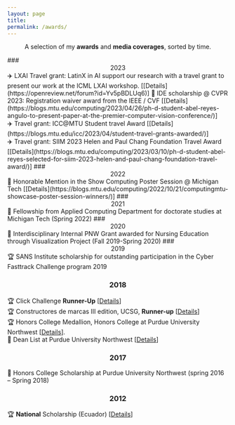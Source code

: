 ```yaml
---
layout: page
title: 
permalink: /awards/
---
```


<p align="center">
A selection of my <b>awards</b> and <b>media coverages</b>, sorted by time.
</p>
### <center>2023</center>
✈️ LXAI Travel grant: LatinX in AI support our research with a travel grant to present our work at the ICML LXAI workshop. [[Details](https://openreview.net/forum?id=Yv5pBDLUq6)]
📢 IDE scholarship @ CVPR 2023: Registration waiver award from the IEEE / CVF [[Details](https://blogs.mtu.edu/computing/2023/04/26/ph-d-student-abel-reyes-angulo-to-present-paper-at-the-premier-computer-vision-conference/)] 
<br/>
✈️ Travel grant: ICC@MTU Student travel Award [[Details](https://blogs.mtu.edu/icc/2023/04/student-travel-grants-awarded/)]
<br/>
✈️ Travel grant: SIIM 2023 Helen and Paul Chang Foundation Travel Award [[Details](https://blogs.mtu.edu/computing/2023/03/10/ph-d-student-abel-reyes-selected-for-siim-2023-helen-and-paul-chang-foundation-travel-award/)]
### <center>2022</center>
📢 Honorable Mention in the Show Computing Poster Session @ Michigan Tech [[Details](https://blogs.mtu.edu/computing/2022/10/21/computingmtu-showcase-poster-session-winners/)]
### <center>2021</center>
📢	Fellowship from Applied Computing Department for doctorate studies at Michigan Tech (Spring 2022) 
### <center>2020</center>
📢 Interdisciplinary Internal PNW Grant awarded for Nursing Education through Visualization Project (Fall 2019-Spring 2020)
### <center>2019</center>
🏆 SANS Institute scholarship for outstanding participation in the Cyber Fasttrack Challenge program 2019 

### <center>2018</center>

🏆 Click Challenge **Runner-Up** [[Details](https://www.facebook.com/TheClickChallenge/community)]
<br/>
🏆 Constructores de marcas III edition, UCSG, **Runner-up** [[Details](https://www.facebook.com/events/2172000959478892/?aref=0)]
<br/>
🏆 Honors College Medallion, Honors College at Purdue University Northwest [[Details](https://www.pnw.edu/honors-college/)].
<br/>
📢 Dean List at Purdue University Northwest [[Details](https://www.pnw.edu/1909-purdue-university-northwest-students-earn-deans-list-honors/)]
### <center>2017</center>
📢	Honors College Scholarship at Purdue University Northwest (spring 2016 – Spring 2018)


### <center>2012</center>

🏆 **National** Scholarship (Ecuador) [[Details](https://www.eluniverso.com/2012/03/17/1/1445/descoordinacion-durante-prueba-estudiantes-gar-politecnica.html)]


